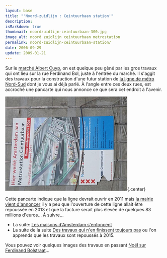 ```yaml
---
layout: base
title: "'Noord-zuidlijn : Ceintuurbaan station'"
description: 
isMarkdown: true
thumbnail: noordzuidlijn-ceintuurbaan-300.jpg
image_alt: noord zuidlijn ceintuurbaan metrostation
permalink: noord-zuidlijn-ceintuurbaan-station/
date: 2006-09-29
update: 2009-01-21
---
```




Sur le [marché Albert Cuyp](/albert-cuyp-le-marche), on est quelque peu gèné par les gros travaux qui ont lieu sur la rue Ferdinand Bol, juste à l'entrée du marché. Il s'aggit des travaux pour la construction d'une futur station de [la ligne de métro Nord-Sud](/la-ligne-du-nord-au-sud) dont je vous ai déjà parlé. À l'angle entre ces deux rues, est accroché une pancarte qui nous annonce ce que sera cet endroit à l'avenir.

![noord zuidlijn ceintuurbaan metrostation](noordzuidlijn-ceintuurbaan-300.jpg){.center}

Cette pancarte indique que la ligne devrait ouvrir en 2011 mais [la mairie vient d'annoncer](http://www.noordzuidlijn.amsterdam.nl/live/main.asp?name=nieuws&item_id=NL_AMS_IVV_100000000351) il y a peu que l'ouverture de cette ligne allait être repoussée en 2013 et que la facture serait plus élevée de quelques 83 millions d'euros... À suivre...

* La suite: [Les maisons d'Amsterdam s'enfoncent](/les-maisons-s-enfoncent)
* La suite de la suite [Des travaux qui n'en finissent toujours pas](/travaux-n-en-finissent-toujours-pas) ou l'on apprends que les travaux sont repoussés à 2015.

Vous pouvez voir quelques images des travaux en passant [Noël sur Ferdinand Bolstraat](/noel-sur-ferdinand-bolstraat)...